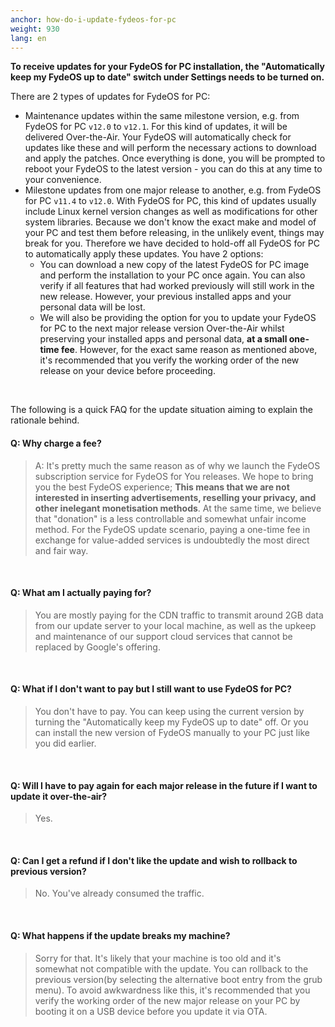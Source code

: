 ```yaml
---
anchor: how-do-i-update-fydeos-for-pc
weight: 930
lang: en
---
```


**To receive updates for your FydeOS for PC installation, the "Automatically keep my FydeOS up to date" switch under Settings needs to be turned on.**

There are 2 types of updates for FydeOS for PC:

 - Maintenance updates within the same milestone version, e.g. from FydeOS for PC `v12.0` to `v12.1`. For this kind of updates, it will be delivered Over-the-Air. Your FydeOS will automatically check for updates like these and will perform the necessary actions to download and apply the patches. Once everything is done, you will be prompted to reboot your FydeOS to the latest version - you can do this at any time to your convenience.
 - Milestone updates from one major release to another, e.g. from FydeOS for PC `v11.4` to `v12.0`. With FydeOS for PC, this kind of updates usually include Linux kernel version changes as well as modifications for other system libraries. Because we don't know the exact make and model of your PC and test them before releasing, in the unlikely event, things may break for you. Therefore we have decided to hold-off all FydeOS for PC to automatically apply these updates. You have 2 options:
    - You can download a new copy of the latest FydeOS for PC image and perform the installation to your PC once again. You can also verify if all features that had worked previously will still work in the new release. However, your previous installed apps and your personal data will be lost.
    - We will also be providing the option for you to update your FydeOS for PC to the next major release version Over-the-Air whilst preserving your installed apps and personal data, **at a small one-time fee**. However, for the exact same reason as mentioned above, it's recommended that you verify the working order of the new release on your device before proceeding.

<br>

The following is a quick FAQ for the update situation aiming to explain the rationale behind.

#### Q: Why charge a fee?
> A: It's pretty much the same reason as of why we launch the FydeOS subscription service for FydeOS for You releases.
> We hope to bring you the best FydeOS experience; **This means that we are not interested in inserting advertisements, reselling your privacy, and other inelegant monetisation methods**. At the same time, we believe that "donation" is a less controllable and somewhat unfair income method. For the FydeOS update scenario, paying a one-time fee in exchange for value-added services is undoubtedly the most direct and fair way.

<br>

#### Q: What am I actually paying for?
> You are mostly paying for the CDN traffic to transmit around 2GB data from our update server to your local machine, as well as the upkeep and maintenance of our support cloud services that cannot be replaced by Google's offering.

<br>

#### Q: What if I don't want to pay but I still want to use FydeOS for PC?
> You don't have to pay. You can keep using the current version by turning the "Automatically keep my FydeOS up to date" off. Or you can install the new version of FydeOS manually to your PC just like you did earlier.

<br>

#### Q: Will I have to pay again for each major release in the future if I want to update it over-the-air?
> Yes.

<br>

#### Q: Can I get a refund if I don't like the update and wish to rollback to previous version?
> No. You've already consumed the traffic.

<br>

#### Q: What happens if the update breaks my machine?
> Sorry for that. It's likely that your machine is too old and it's somewhat not compatible with the update. You can rollback to the previous version(by selecting the alternative boot entry from the grub menu). 
> To avoid awkwardness like this, it's recommended that you verify the working order of the new major release on your PC by booting it on a USB device before you update it via OTA.
